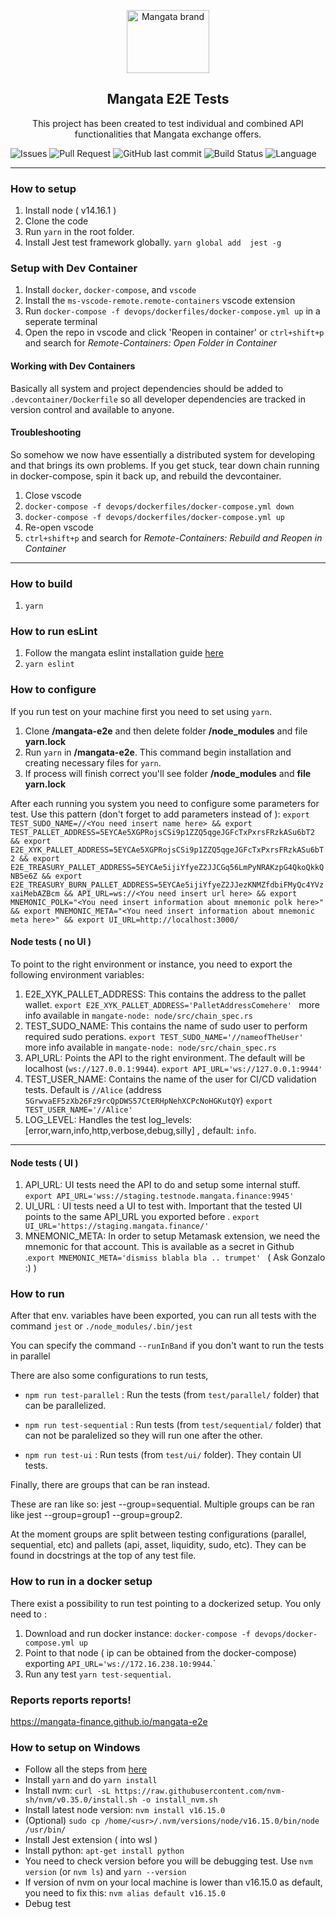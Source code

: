 <p align="center">
    <a href="https://https://mangata.finance/">
    <img width="132" height="101" src="https://mangata.finance/images/logo-without-text.svg" class="attachment-full size-full" alt="Mangata brand" loading="lazy" /></a>
</p>

<h2 align="center">Mangata E2E Tests</h2>

<p align="center">
    This project has been created to test individual and combined API functionalities that Mangata exchange offers.
</p>

![Issues](https://img.shields.io/github/issues/mangata-finance/mangata-e2e)
![Pull Request](https://img.shields.io/github/issues-pr/mangata-finance/mangata-e2e)
![GitHub last commit](https://img.shields.io/github/last-commit/mangata-finance/mangata-e2e)
![Build Status](https://img.shields.io/endpoint.svg?url=https%3A%2F%2Factions-badge.atrox.dev%2Fmangata-finance%2Fmangata-e2e%2Fbadge%3Fref%3Dmain&style=flat)
![Language](https://img.shields.io/github/languages/top/mangata-finance/mangata-e2e)

---
###  How to setup
1. Install node ( v14.16.1 )
2. Clone the code
3. Run `yarn` in the root folder.
4. Install Jest test framework globally. `yarn global add  jest -g `

### Setup with Dev Container
1. Install `docker`, `docker-compose`, and `vscode`
2. Install the `ms-vscode-remote.remote-containers` vscode extension
3. Run `docker-compose -f devops/dockerfiles/docker-compose.yml up` in a seperate terminal
4. Open the repo in vscode and click 'Reopen in container' or `ctrl+shift+p` and search for _Remote-Containers: Open Folder in Container_

#### Working with Dev Containers
Basically all system and project dependencies should be added to `.devcontainer/Dockerfile` so all developer dependencies are tracked in version control and available to anyone. 

#### Troubleshooting
So somehow we now have essentially a distributed system for developing and that brings its own problems. If you get stuck, tear down chain running in docker-compose, spin it back up, and rebuild the devcontainer. 
1. Close vscode
2. `docker-compose -f devops/dockerfiles/docker-compose.yml down`
3. `docker-compose -f devops/dockerfiles/docker-compose.yml up`
4. Re-open vscode
5. `ctrl+shift+p` and search for _Remote-Containers: Rebuild and Reopen in Container_
---
###  How to build
1. `yarn`
###  How to run esLint
1. Follow the mangata eslint installation guide [here](https://github.com/mangata-finance/eslint-config-mangata)
2. `yarn eslint`

###  How to configure
If you run test on your machine first you need to set using `yarn`.
1. Clone **/mangata-e2e** and then delete folder **/node_modules** and file **yarn.lock**
2. Run `yarn` in **/mangata-e2e**. This command begin installation and creating necessary files for `yarn`.
3. If process will finish correct you'll see folder **/node_modules** and **file yarn.lock**

After each running you system you need to configure some parameters for test.
Use this pattern (don't forget to add parameters instead of <text in the same barackets>): `export TEST_SUDO_NAME=//<You need insert name here> && export TEST_PALLET_ADDRESS=5EYCAe5XGPRojsCSi9p1ZZQ5qgeJGFcTxPxrsFRzkASu6bT2 && export E2E_XYK_PALLET_ADDRESS=5EYCAe5XGPRojsCSi9p1ZZQ5qgeJGFcTxPxrsFRzkASu6bT2 && export E2E_TREASURY_PALLET_ADDRESS=5EYCAe5ijiYfyeZ2JJCGq56LmPyNRAKzpG4QkoQkkQNB5e6Z && export E2E_TREASURY_BURN_PALLET_ADDRESS=5EYCAe5ijiYfyeZ2JJezKNMZfdbiFMyQc4YVzxaiMebAZBcm && API_URL=ws://<You need insert url here> && export MNEMONIC_POLK="<You need insert information about mnemonic polk here>" && export MNEMONIC_META="<You need insert information about mnemonic meta here>" && export UI_URL=http://localhost:3000/`


####  Node tests ( no UI )
To point to the right environment or instance, you need to export the following environment variables:

1. E2E_XYK_PALLET_ADDRESS: This contains the address to the pallet wallet. 
`export E2E_XYK_PALLET_ADDRESS='PalletAddressComehere' ` more info available in `mangate-node: node/src/chain_spec.rs`
2. TEST_SUDO_NAME: This contains the name of sudo user to perform required sudo perations. 
`export TEST_SUDO_NAME='//nameofTheUser' ` more info available in `mangate-node: node/src/chain_spec.rs`
3. API_URL: Points the API to the right environment. The default will be localhost (`ws://127.0.0.1:9944`).
`export API_URL='ws://127.0.0.1:9944'`
4. TEST_USER_NAME: Contains the name of the user for CI/CD validation tests. Default is `//Alice` (address `5GrwvaEF5zXb26Fz9rcQpDWS57CtERHpNehXCPcNoHGKutQY`)
`export TEST_USER_NAME='//Alice'`
5. LOG_LEVEL: Handles the test log_levels:[error,warn,info,http,verbose,debug,silly] , default: `info`.

---
####  Node tests ( UI )

1. API_URL: UI tests need the API to do and setup some internal stuff.  `export API_URL='wss://staging.testnode.mangata.finance:9945'`
2. UI_URL : UI tests need a UI to test with. Important that the tested UI  points to the same API_URL you exported before . `export UI_URL='https://staging.mangata.finance/'`
3. MNEMONIC_META: In order to setup Metamask extension, we need the mnemonic for that account. This is available as a secret in Github .`export MNEMONIC_META='dismiss blabla bla .. trumpet' ` ( Ask Gonzalo :) )

###  How to run
After that env. variables have been exported, you can run all tests with the command
 `jest` or `./node_modules/.bin/jest`

You can specify the command `--runInBand` if you don't want to run the tests in parallel

There are also some configurations to run tests, 
- `npm run test-parallel` : Run the tests (from `test/parallel/` folder) that can be parallelized.
- `npm run test-sequential` : Run tests (from `test/sequential/` folder) that can not be paralelized so they will run one after the other.

- `npm run test-ui` : Run tests (from `test/ui/` folder). They contain UI tests.

Finally, there are groups that can be ran instead.

These are ran like so: jest --group=sequential. Multiple groups can be ran like jest --group=group1 --group=group2.

At the moment groups are split between testing configurations (parallel, sequential, etc) and pallets (api, asset, liquidity, sudo, etc). They can be found in docstrings at the top of any test file.

###  How to run in a docker setup
There exist a possibility to run test pointing to a dockerized setup. You only need to :
1. Download and run docker instance:  `docker-compose -f devops/docker-compose.yml up`
2. Point to that node ( ip can be obtained from the docker-compose) exporting `API_URL='ws://172.16.238.10:9944`.`
3. Run any test `yarn test-sequential`.

### Reports reports reports!
https://mangata-finance.github.io/mangata-e2e



### How to setup on Windows
- Follow all the steps from [here](https://ubuntu.com/tutorials/working-with-visual-studio-code-on-ubuntu-on-wsl2#4-install-the-remote-development-extension)
- Install `yarn` and do `yarn install`
- Install nvm: `curl -sL https://raw.githubusercontent.com/nvm-sh/nvm/v0.35.0/install.sh -o install_nvm.sh`
- Install latest node version: `nvm install v16.15.0`
- (Optional) `sudo cp /home/<usr>/.nvm/versions/node/v16.15.0/bin/node /usr/bin/`
- Install Jest extension ( into wsl ) 
- Install python: `apt-get install python`
- You need to check version before you will be debugging test. Use `nvm version` (or `nvm ls`) and  `yarn --version`
- If version of nvm on your local machine is lower than v16.15.0 as default, you need to fix this: `nvm alias default v16.15.0`
- Debug test
    
